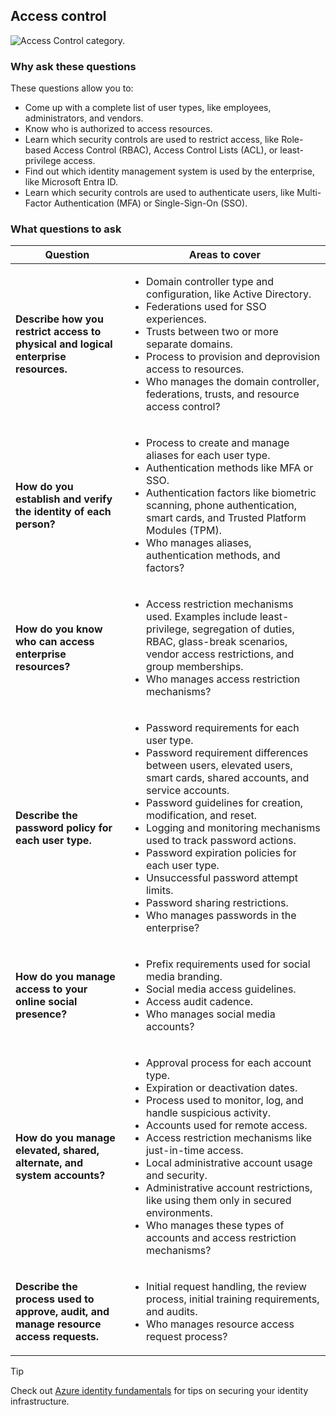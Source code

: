 ## Access control

![Access Control category.](../media/policies/access-control.png)

### Why ask these questions

These questions allow you to:

- Come up with a complete list of user types, like employees, administrators, and vendors.
- Know who is authorized to access resources.
- Learn which security controls are used to restrict access, like Role-based Access Control (RBAC), Access Control Lists (ACL), or least-privilege access.
- Find out which identity management system is used by the enterprise, like Microsoft Entra ID.
- Learn which security controls are used to authenticate users, like Multi-Factor Authentication (MFA) or Single-Sign-On (SSO).

### What questions to ask

|Question|Areas to cover|
|--------|--------------|
|**Describe how you restrict access to physical and logical enterprise resources.**|<ul><li>Domain controller type and configuration, like Active Directory.</li><li>Federations used for SSO experiences.</li><li>Trusts between two or more separate domains.</li><li>Process to provision and deprovision access to resources.</li><li>Who manages the domain controller, federations, trusts, and resource access control?</li></ul>|
|**How do you establish and verify the identity of each person?**|<ul><li>Process to create and manage aliases for each user type.</li><li>Authentication methods like MFA or SSO.</li><li>Authentication factors like biometric scanning, phone authentication, smart cards, and Trusted Platform Modules (TPM).</li><li>Who manages aliases, authentication methods, and factors?</li></ul>|
|**How do you know who can access enterprise resources?**|<ul><li>Access restriction mechanisms used. Examples include least-privilege, segregation of duties, RBAC, glass-break scenarios, vendor access restrictions, and group memberships.</li><li>Who manages access restriction mechanisms?</li></ul>|
|**Describe the password policy for each user type.**|<ul><li>Password requirements for each user type.</li><li>Password requirement differences between users, elevated users, smart cards, shared accounts, and service accounts.</li><li>Password guidelines for creation, modification, and reset.</li><li>Logging and monitoring mechanisms used to track password actions.</li><li>Password expiration policies for each user type.</li><li>Unsuccessful password attempt limits.</li><li>Password sharing restrictions.</li><li>Who manages passwords in the enterprise?</li></ul>|
|**How do you manage access to your online social presence?**|<ul><li>Prefix requirements used for social media branding.</li><li>Social media access guidelines.</li><li>Access audit cadence.</li><li>Who manages social media accounts?</li></ul>|
|**How do you manage elevated, shared, alternate, and system accounts?**|<ul><li>Approval process for each account type.</li><li>Expiration or deactivation dates.</li><li>Process used to monitor, log, and handle suspicious activity.</li><li>Accounts used for remote access.</li><li>Access restriction mechanisms like just-in-time access.</li><li>Local administrative account usage and security.</li><li>Administrative account restrictions, like using them only in secured environments.</li><li>Who manages these types of accounts and access restriction mechanisms?</li></ul>|
|**Describe the process used to approve, audit, and manage resource access requests.**|<ul><li>Initial request handling, the review process, initial training requirements, and audits.</li><li>Who manages resource access request process?</li></ul>|

> [!TIP]
> Check out [Azure identity fundamentals](/azure/security/fundamentals/identity-management-best-practices) for tips on securing your identity infrastructure.
